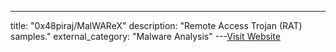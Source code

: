 ---
title: "0x48piraj/MalWAReX"
description: "Remote Access Trojan (RAT) samples."
external_category: "Malware Analysis"
---[Visit Website](https://github.com/0x48piraj/MalWAReX)

